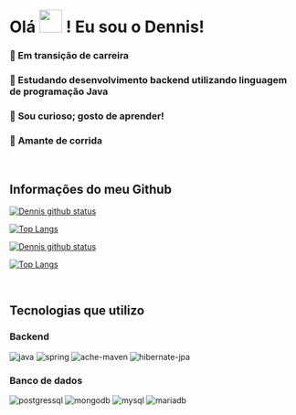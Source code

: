 # Olá <img src="https://media.giphy.com/media/hvRJCLFzcasrR4ia7z/giphy.gif" width="40px"> ! Eu sou o Dennis! 

 ### 🔭 Em transição de carreira

 ### 🌱 Estudando desenvolvimento **backend** utilizando linguagem de programação **Java**

 ### 🔬 **Sou curioso; gosto de aprender!**

 ### 🏃 **Amante de corrida**

<br>

## Informações do meu Github

[![Dennis github status](https://github-readme-stats.detds.vercel.app/api?username=detds&count_private=true&card_width=340&hide=contribs,prs&hide_rank=true&locale=pt-br&show_icons=true&custom_title=Minhas%20estatísticas&theme=transparent#gh-light-mode-only)](#gh-light-mode-only)

[![Top Langs](https://github-readme-stats.detds.vercel.app/api/top-langs/?username=detds&locale=pt-br&theme=transparent&card_width=340&layout=compact)](#gh-light-mode-only)

[![Dennis github status](https://github-readme-stats.detds.vercel.app/api?username=detds&count_private=true&card_width=340&hide=contribs,prs&hide_rank=true&locale=pt-br&show_icons=true&custom_title=Minhas%20estatísticas&theme=discord_old_blurple#gh-dark-mode-only)](#gh-dark-mode-only)

[![Top Langs](https://github-readme-stats.detds.vercel.app/api/top-langs/?username=detds&locale=pt-br&theme=discord_old_blurple&card_width=340&layout=compact)](#gh-dark-mode-only)

<br>

## Tecnologias que utilizo

### Backend

![java](https://img.shields.io/badge/Java-455380?style=for-the-badge&logo=java&logoColor=white)
![spring](https://img.shields.io/badge/Spring-455380?style=for-the-badge&logo=spring&logoColor=lawngreen)
![ache-maven](https://img.shields.io/badge/Apache_Maven-455380?style=for-the-badge&logo=apache-maven&logoColor=red)
![hibernate-jpa](https://img.shields.io/badge/Hibernate_JPA-455380?style=for-the-badge&logo=Hibernate&logoColor=black)

### Banco de dados

![postgressql](https://img.shields.io/badge/PostgreSQL-455380?style=for-the-badge&logo=postgresql&logoColor=white)
![mongodb](https://img.shields.io/badge/MongoDB-455380?style=for-the-badge&logo=mongodb&logoColor=seagreen)
![mysql](https://img.shields.io/badge/MySQL-455380?style=for-the-badge&logo=mysql&logoColor=darkorange)
![mariadb](https://img.shields.io/badge/MariaDB-455380?style=for-the-badge&logo=mariadb&logoColor=goldenrod)

